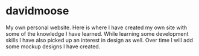 # davidmoose
My own personal website.
Here is where I have created my own site with some of the knowledge I have learned. While learning some development skills I have also picked up an interest in design as well. Over time I will add some mockup designs I have created.
